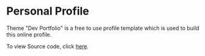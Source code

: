 # Personal Profile

Theme "Dev Portfolio" is a free to use profile template which is used to build this online profile.

To view Source code, click [here](https://github.com/RyanFitzgerald/devportfolio).